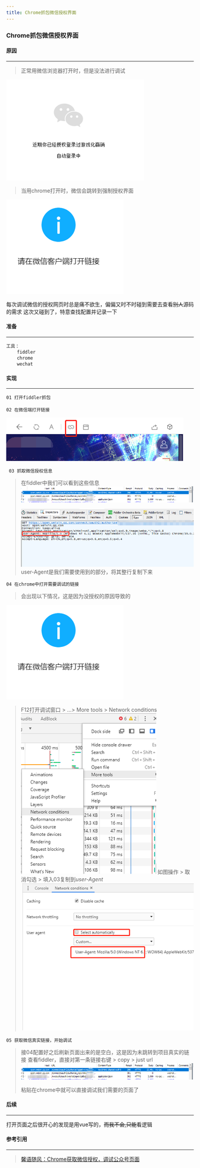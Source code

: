```yaml
---
title: Chrome抓包微信授权界面
---
```


### Chrome抓包微信授权界面
#### 原因
---
> 正常用微信浏览器打开时，但是没法进行调试

![微信浏览器打开微信授权界面](./img/wechat2.jpg)

> 当用chrome打开时，微信会跳转到强制授权界面

![chrome打开微信授权界面](./img/wechat1.jpg)

每次调试微信的授权网页时总是痛不欲生，偏偏又时不时碰到需要去查看~~别人~~源码的需求
这次又碰到了，特意查找配置并记录一下

#### 准备
---
    工具：
        fiddler
        chrome
        wechat

#### 实现
---
    01 打开fiddler抓包

    02 在微信端打开链接
![微信浏览器打开微信授权界面](./img/wechat3.png)
    
     03 抓取微信授权信息
> 在fiddler中我们可以看到这些信息
> ![chrome打开微信授权界面](./img/wechat4.png)
> 
> ![chrome打开微信授权界面](./img/wechat5.jpg)
> user-Agent是我们需要使用到的部分，将其整行复制下来

    04 在chrome中打开需要调试的链接
> 会出现以下情况，这是因为没授权的原因导致的

![chrome打开微信授权界面](./img/wechat1.jpg)
> F12打开调试窗口 > ...> More tools > Network conditions 
![chrome打开微信授权界面](./img/wechat6.jpg)
> 如图操作 > 取消勾选 > 填入03复制到*user-Agent*
![chrome打开微信授权界面](./img/wechat7.jpg)

    05 获取微信真实链接，开始调试
> 接04配置好之后刷新页面出来的是空白，这是因为未跳转到项目真实的链接
> 查看fiddler，直接对第一条链接右键 > copy > just url
> ![chrome打开微信授权界面](./img/wechat4.png)
>
> 粘贴在chrome中就可以直接调试我们需要的页面了

#### 后续
---
打开页面之后很开心的发现是用vue写的，~~而我不会,只能~~看逻辑


#### 参考引用
---
> [馨语随风：Chrome获取微信授权，调试公众号页面](https://www.cnblogs.com/tracyjfly/p/10179023.html)
 
